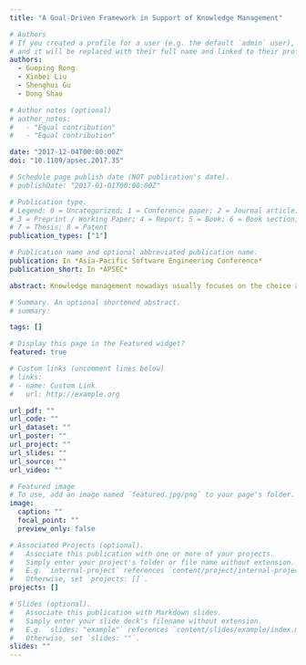 ```yaml
---
title: "A Goal-Driven Framework in Support of Knowledge Management"

# Authors
# If you created a profile for a user (e.g. the default `admin` user), write the username (folder name) here
# and it will be replaced with their full name and linked to their profile.
authors:
  - Guoping Rong
  - Xinbei Liu
  - Shenghui Gu
  - Dong Shao

# Author notes (optional)
# author_notes:
#   - "Equal contribution"
#   - "Equal contribution"

date: "2017-12-04T00:00:00Z"
doi: "10.1109/apsec.2017.35"

# Schedule page publish date (NOT publication's date).
# publishDate: "2017-01-01T00:00:00Z"

# Publication type.
# Legend: 0 = Uncategorized; 1 = Conference paper; 2 = Journal article;
# 3 = Preprint / Working Paper; 4 = Report; 5 = Book; 6 = Book section;
# 7 = Thesis; 8 = Patent
publication_types: ["1"]

# Publication name and optional abbreviated publication name.
publication: In *Asia-Pacific Software Engineering Conference*
publication_short: In *APSEC*

abstract: Knowledge management nowadays usually focuses on the choice among some models or methodologies as a whole, but not on some specific, quantitative contributions of particular goals of the organization. Such a simplification misses some important chances for knowledge integration and transformation. What's worse, this simplification depresses the motivation of team members to accumulate and use the knowledge. In this paper, we propose a knowledge management framework which features in its goal-driven philosophy to manage project development, organize the knowledge and effectively integrate the knowledge management process into the development process. This method helps software project teams comprehensively and systematically identify and track knowledge management goals as far as possible. With a common framework, an organization is able to exchange knowledge and expertise within itself, which helps to glue the company together; while at the same time ensures that knowledge is shared over time so that the company benefits from past experience. Team members come to a common understanding on how to accumulate knowledge by establishing goals and corresponding solutions to meet the goals, and this consensus and clear vision on knowledge management motivates members to create knowledge and reduce the "gulf" between knowledge creation and application. It was successfully applied in several projects of different companies. The framework helps them establish an initial knowledge and experience repository. Software engineers are able to have more information available than they could understand and apply.

# Summary. An optional shortened abstract.
# summary:

tags: []

# Display this page in the Featured widget?
featured: true

# Custom links (uncomment lines below)
# links:
# - name: Custom Link
#   url: http://example.org

url_pdf: ""
url_code: ""
url_dataset: ""
url_poster: ""
url_project: ""
url_slides: ""
url_source: ""
url_video: ""

# Featured image
# To use, add an image named `featured.jpg/png` to your page's folder.
image:
  caption: ""
  focal_point: ""
  preview_only: false

# Associated Projects (optional).
#   Associate this publication with one or more of your projects.
#   Simply enter your project's folder or file name without extension.
#   E.g. `internal-project` references `content/project/internal-project/index.md`.
#   Otherwise, set `projects: []`.
projects: []

# Slides (optional).
#   Associate this publication with Markdown slides.
#   Simply enter your slide deck's filename without extension.
#   E.g. `slides: "example"` references `content/slides/example/index.md`.
#   Otherwise, set `slides: ""`.
slides: ""
---
```

